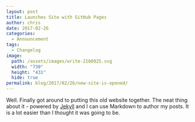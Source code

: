```yaml
---
layout: post
title: Launches Site with GitHub Pages
author: chris
date: 2017-02-26
categories:
  - Announcement
tags:
  - Changelog
image:
  path: /assets/images/write-2160925.svg
  width: "730"
  height: "431"
  hide: true
permalink: blog/2017/02/26/new-site-is-opened/
---
```


Well. Finally got around to putting this old website together. The neat thing about it - powered by [Jekyll](https://jekyllrb.com) and I can use Markdown to author my posts. It is a lot easier than I thought it was going to be.
